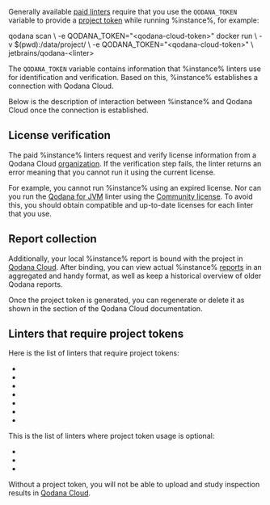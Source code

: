 [//]: # (title: Project tokens)

Generally available [paid linters](pricing.md#pricing-linters-licenses) require that you use the 
`QODANA_TOKEN` variable to provide a [project token](cloud-projects.topic#cloud-manage-projects) while running %instance%, 
for example: 

<tabs>
    <tab title="Qodana CLI" id="project-token-cli-tab">
        <code-block lang="shell" prompt="$">
            qodana scan \
               -e QODANA_TOKEN="&lt;qodana-cloud-token&gt;"
        </code-block>
    </tab>
    <tab title="Docker image" id="project-token-docker">
        <code-block lang="shell" prompt="$">
            docker run \
               -v $(pwd):/data/project/ \
               -e QODANA_TOKEN="&lt;qodana-cloud-token&gt;" \
                jetbrains/qodana-&lt;linter&gt;        
        </code-block>
    </tab>
</tabs>

The `QODANA_TOKEN` variable contains information that %instance% linters use for identification and verification.
Based on this, %instance% establishes a connection with Qodana Cloud.

Below is the description of interaction between %instance% and Qodana Cloud once the connection is established. 

## License verification

The paid %instance% linters request and verify license information from a Qodana Cloud [organization](cloud-organizations.topic). 
If the verification step fails, the linter returns an error meaning that you cannot run it using the current license.

For example, you cannot run %instance% using an expired license. Nor can you run the 
[Qodana for JVM](qodana-jvm.md) linter using the [Community license](pricing.md#pricing-linters-licenses).
To avoid this, you should obtain compatible and up-to-date licenses for each linter that you use.

## Report collection

Additionally, your local %instance% report is bound with the project in [Qodana Cloud](cloud-projects.topic). After binding, 
you can view actual %instance% [reports](cloud-overview-reports.topic) in an aggregated and handy format, as well as 
keep a historical overview of older Qodana reports. 

Once the project token is generated, you can regenerate or delete it as shown in the 
[](cloud-projects.topic#cloud-manage-projects) section of the Qodana Cloud documentation.

## Linters that require project tokens

Here is the list of linters that require project tokens: 

* [](qodana-jvm.md)
* [](qodana-php.md)
* [](qodana-python.md)
* [](qodana-js.md)
* [](qodana-go.md)
* [](qodana-dotnet.md)
* [](qodana-dotnet-community.md)

This is the list of linters where project token usage is optional: 

* [](qodana-jvm-community.md)
* [](qodana-jvm-android.md)
* [](qodana-python-community.md)

Without a project token, you will not be able to upload and study inspection results in [Qodana Cloud](cloud-about.topic). 